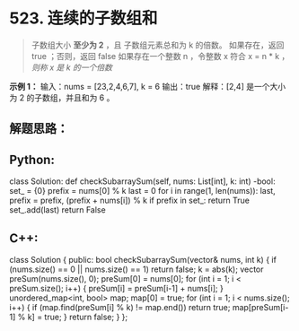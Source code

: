 # **523. 连续的子数组和** #
> 子数组大小 **至少为 2** ，且
> 子数组元素总和为 k 的倍数。
如果存在，返回 true ；否则，返回 false 
如果存在一个整数 n ，令整数 x 符合 x = n * k ，*则称 x 是 k 的一个倍数*

**示例 1：**
输入：nums = [23,2,4,6,7], k = 6
输出：true
解释：[2,4] 是一个大小为 2 的子数组，并且和为 6 。

## 解题思路： ##
	

## Python: ##
class Solution:
    def checkSubarraySum(self, nums: List[int], k: int) -bool:
        set_ = {0}
        prefix = nums[0] % k
        last = 0
        for i in range(1, len(nums)):
            last, prefix = prefix, (prefix + nums[i]) % k
            if prefix in set_:
                return True
            set_.add(last)
        return False

## C++: ##
class Solution {
public:
    bool checkSubarraySum(vector<int>& nums, int k) {
        if (nums.size() == 0 || nums.size() == 1)
            return false;
        k = abs(k);
        vector<int> preSum(nums.size(), 0);
        preSum[0] = nums[0];
        for (int i = 1; i < preSum.size(); i++)
        {
            preSum[i] = preSum[i-1] + nums[i];
        }
        unordered_map<int, bool> map;
        map[0] = true;
        for (int i = 1; i < nums.size(); i++)
        {
            if (map.find(preSum[i] % k) != map.end())
                return true;
            map[preSum[i-1] % k] = true;
        }
        return false;
    }
};

